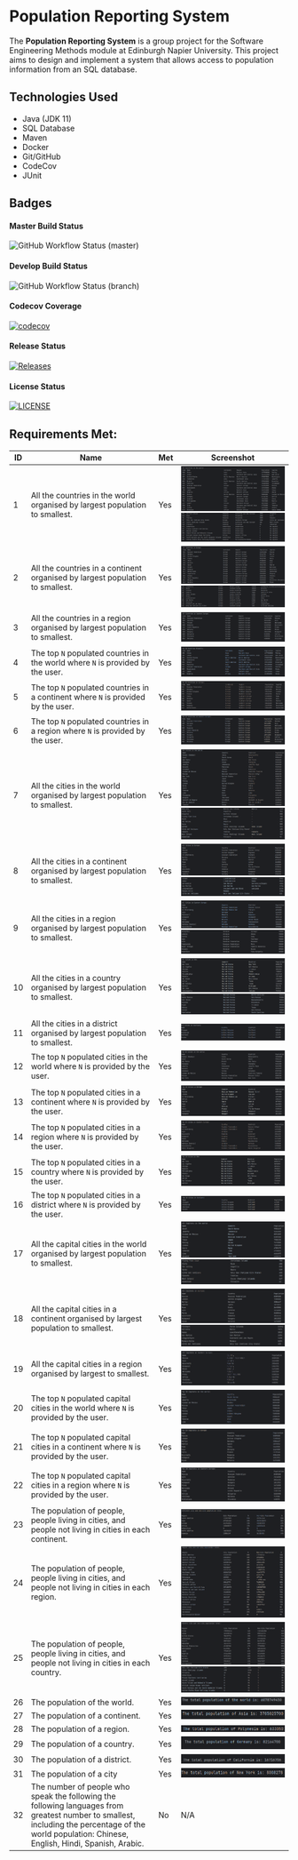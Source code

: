 # Population Reporting System

The **Population Reporting System** is a group project for the Software Engineering Methods module at Edinburgh Napier University.
This project aims to design and implement a system that allows access to population information from an SQL database.

## Technologies Used

- Java (JDK 11)
- SQL Database
- Maven
- Docker
- Git/GitHub
- CodeCov
- JUnit

## Badges

#### Master Build Status
![GitHub Workflow Status (master)](https://img.shields.io/github/actions/workflow/status/Alanna-Mc/population-reporting-system/main.yml?branch=master)

#### Develop Build Status
![GitHub Workflow Status (branch)](https://img.shields.io/github/actions/workflow/status/Alanna-Mc/population-reporting-system/main.yml?branch=develop)

#### Codecov Coverage
[![codecov](https://codecov.io/gh/Alanna-Mc/population-reporting-system/graph/badge.svg?token=S9P990Z9TP)](https://codecov.io/gh/Alanna-Mc/population-reporting-system)

#### Release Status
[![Releases](https://img.shields.io/github/release/Alanna-Mc/population-reporting-system/all.svg?style=flat-square)](https://github.com/Alanna-Mc/population-reporting-system/releases)

#### License Status
[![LICENSE](https://img.shields.io/github/license/Alanna-Mc/population-reporting-system.svg?style=flat-square)](https://github.com/Alanna-Mc/population-reporting-system/blob/feature-link-corrections/LICENSE)

## Requirements Met:

| ID  | Name                                                                                                                                                                                               | Met | Screenshot                                                                                                                       |
|-----|----------------------------------------------------------------------------------------------------------------------------------------------------------------------------------------------------|-----|----------------------------------------------------------------------------------------------------------------------------------|
| 1   | All the countries in the world organised by largest population to smallest.                                                                                                                        | Yes | ![ID1_screenshot](docs/requirements_screenshots/ID_1.1.png)<br/> ![ID1_screenshot](docs/requirements_screenshots/ID_1.2.png)     |
| 2   | All the countries in a continent organised by largest population to smallest.                                                                                                                      | Yes | ![ID2_screenshot](docs/requirements_screenshots/ID_2.1.png)<br/> ![ID2_screenshot](docs/requirements_screenshots/ID_2.2.png)     |
| 3   | All the countries in a region organised by largest population to smallest.                                                                                                                         | Yes | ![ID3_screenshot](docs/requirements_screenshots/ID_3.png)                                                                        |
| 4   | The top `N` populated countries in the world where `N` is provided by the user.                                                                                                                    | Yes | ![ID4_screenshot](docs/requirements_screenshots/ID_4.png)                                                                        |
| 5   | The top `N` populated countries in a continent where `N` is provided by the user.                                                                                                                  | Yes | ![ID5_screenshot](docs/requirements_screenshots/ID_5.png)                                                                        |
| 6   | The top `N` populated countries in a region where `N` is provided by the user.                                                                                                                     | Yes | ![ID6_screenshot](docs/requirements_screenshots/ID_6.png)                                                                        |
| 7   | All the cities in the world organised by largest population to smallest.                                                                                                                           | Yes | ![ID7_screenshot](docs/requirements_screenshots/ID_7.1.png)<br/> ![ID7_screenshot](docs/requirements_screenshots/ID_7.2.png)     |
| 8   | All the cities in a continent organised by largest population to smallest.                                                                                                                         | Yes | ![ID8_screenshot](docs/requirements_screenshots/ID_8.1.png)<br/> ![ID8_screenshot](docs/requirements_screenshots/ID_8.2.png)     |
| 9   | All the cities in a region organised by largest population to smallest.                                                                                                                            | Yes | ![ID9_screenshot](docs/requirements_screenshots/ID_9.1.png)<br/> ![ID9_screenshot](docs/requirements_screenshots/ID_9.2.png)     |
| 10  | All the cities in a country organised by largest population to smallest.                                                                                                                           | Yes | ![ID10_screenshot](docs/requirements_screenshots/ID_10.1.png)<br/> ![ID10_screenshot](docs/requirements_screenshots/ID_10.2.png) |
| 11  | All the cities in a district organised by largest population to smallest.                                                                                                                          | Yes | ![ID11_screenshot](docs/requirements_screenshots/ID_11.png)                                                                      |
| 12  | The top `N` populated cities in the world where `N` is provided by the user.                                                                                                                       | Yes | ![ID12_screenshot](docs/requirements_screenshots/ID_12.png)                                                                      |
| 13  | The top `N` populated cities in a continent where `N` is provided by the user.                                                                                                                     | Yes | ![ID13_screenshot](docs/requirements_screenshots/ID_13.png)                                                                      |
| 14  | The top `N` populated cities in a region where `N` is provided by the user.                                                                                                                        | Yes | ![ID14_screenshot](docs/requirements_screenshots/ID_14.png)                                                                      |
| 15  | The top `N` populated cities in a country where `N` is provided by the user.                                                                                                                       | Yes | ![ID15_screenshot](docs/requirements_screenshots/ID_15.png)                                                                      |
| 16  | The top `N` populated cities in a district where `N` is provided by the user.                                                                                                                      | Yes | ![ID16_screenshot](docs/requirements_screenshots/ID_16.png)                                                                      |
| 17  | All the capital cities in the world organised by largest population to smallest.                                                                                                                   | Yes | ![ID17_screenshot](docs/requirements_screenshots/ID_17.1.png)<br/> ![ID17_screenshot](docs/requirements_screenshots/ID_17.2.png) |
| 18  | All the capital cities in a continent organised by largest population to smallest.                                                                                                                 | Yes | ![ID18_screenshot](docs/requirements_screenshots/ID_18.1.png)<br/> ![ID18_screenshot](docs/requirements_screenshots/ID_18.2.png) |
| 19  | All the capital cities in a region organised by largest to smallest.                                                                                                                               | Yes | ![ID19_screenshot](docs/requirements_screenshots/ID_19.png)                                                                      |
| 20  | The top `N` populated capital cities in the world where `N` is provided by the user.                                                                                                               | Yes | ![ID20_screenshot](docs/requirements_screenshots/ID_20.png)                                                                      |
| 21  | The top `N` populated capital cities in a continent where `N` is provided by the user.                                                                                                             | Yes | ![ID21_screenshot](docs/requirements_screenshots/ID_21.png)                                                                      |
| 22  | The top `N` populated capital cities in a region where `N` is provided by the user.                                                                                                                | Yes | ![ID22_screenshot](docs/requirements_screenshots/ID_22.png)                                                                      |
| 23  | The population of people, people living in cities, and people not living in cities in each continent.                                                                                              | Yes | ![ID23_screenshot](docs/requirements_screenshots/ID_23.png)                                                                      |
| 24  | The population of people, people living in cities, and people not living in cities in each region.                                                                                                 | Yes | ![ID24_screenshot](docs/requirements_screenshots/ID_24.png)                                                                      |
| 25  | The population of people, people living in cities, and people not living in cities in each country.                                                                                                | Yes | ![ID25_screenshot](docs/requirements_screenshots/ID_25.1.png)<br/> ![ID25_screenshot](docs/requirements_screenshots/ID_25.2.png) |
| 26  | The population of the world.                                                                                                                                                                       | Yes | ![ID26_screenshot](docs/requirements_screenshots/ID_26.png)                                                                      |
| 27  | The population of a continent.                                                                                                                                                                     | Yes | ![ID27_screenshot](docs/requirements_screenshots/ID_27.png)                                                                      |
| 28  | The population of a region.                                                                                                                                                                        | Yes | ![ID28_screenshot](docs/requirements_screenshots/ID_28.png)                                                                      |
| 29  | The population of a country.                                                                                                                                                                       | Yes | ![ID29_screenshot](docs/requirements_screenshots/ID_29.png)                                                                      |
| 30  | The population of a district.                                                                                                                                                                      | Yes | ![ID30_screenshot](docs/requirements_screenshots/ID_30.png)                                                                      |
| 31  | The population of a city                                                                                                                                                                           | Yes | ![ID31_screenshot](docs/requirements_screenshots/ID_31.png)                                                                      |
| 32  | The number of people who speak the following the following languages from greatest number to smallest, including the percentage of the world population: Chinese, English, Hindi, Spanish, Arabic. | No  | N/A                                                                                                                              |